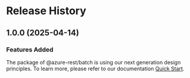 # Release History
    
## 1.0.0 (2025-04-14)

### Features Added

The package of @azure-rest/batch is using our next generation design principles. To learn more, please refer to our documentation [Quick Start](https://aka.ms/azsdk/js/mgmt/quickstart).
